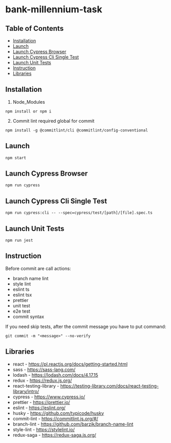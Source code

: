 # bank-millennium-task

## Table of Contents

- [Installation](#Installation)
- [Launch](#Launch)
- [Launch Cypress Browser](#Launch-Cypress-Browser)
- [Launch Cypress Cli Single Test](#Launch-Cypress-Cli-Single-Test)
- [Launch Unit Tests](#Launch-Unit-Tests)
- [Instruction](#Instruction)
- [Libraries](#Libraries)

## Installation

1. Node_Modules

```
npm install or npm i
```

2. Commit lint required global for commit

```
npm install -g @commitlint/cli @commitlint/config-conventional
```

## Launch

```
npm start
```

## Launch Cypress Browser

```
npm run cypress
```

## Launch Cypress Cli Single Test

```
npm run cypress:cli -- --spec=cypress/test/[path]/[file].spec.ts
```

## Launch Unit Tests

```
npm run jest
```

## Instruction

Before commit are call actions:

- branch name lint
- style lint
- eslint ts
- eslint tsx
- prettier
- unit test
- e2e test
- commit syntax

If you need skip tests, after the commit message you have to put command:

```
git commit -m "<message>" --no-verify
```

## Libraries

- react - https://pl.reactjs.org/docs/getting-started.html
- sass - https://sass-lang.com/
- lodash - https://lodash.com/docs/4.17.15
- redux - https://redux.js.org/
- react-testing-library - https://testing-library.com/docs/react-testing-library/intro/
- cypress - https://www.cypress.io/
- prettier - https://prettier.io/
- eslint - https://eslint.org/
- husky - https://github.com/typicode/husky
- commit-lint - https://commitlint.js.org/#/
- branch-lint - https://github.com/barzik/branch-name-lint
- style-lint - https://stylelint.io/
- redux-saga - https://redux-saga.js.org/
